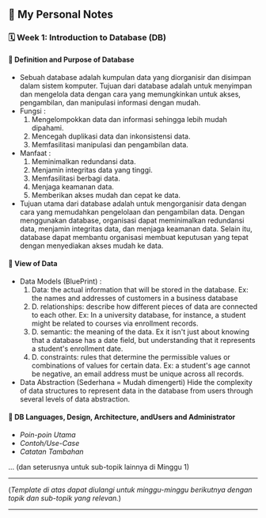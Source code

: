 ## 📘 My Personal Notes

### 🗓️ Week 1: Introduction to Database (DB)

#### 📍 Definition and Purpose of Database
- Sebuah database adalah kumpulan data yang diorganisir dan disimpan dalam sistem komputer. Tujuan dari database adalah untuk menyimpan dan mengelola data dengan cara yang memungkinkan untuk akses, pengambilan, dan manipulasi informasi dengan mudah.
- Fungsi :
    1. Mengelompokkan data dan informasi sehingga lebih mudah dipahami.
    2. Mencegah duplikasi data dan inkonsistensi data.
    3. Memfasilitasi manipulasi dan pengambilan data.
- Manfaat :
    1. Meminimalkan redundansi data.
    2. Menjamin integritas data yang tinggi.
    3. Memfasilitasi berbagi data.
    4. Menjaga keamanan data.
    5. Memberikan akses mudah dan cepat ke data.
- Tujuan utama dari database adalah untuk mengorganisir data dengan cara yang memudahkan pengelolaan dan pengambilan data. Dengan menggunakan database, organisasi dapat meminimalkan redundansi data, menjamin integritas data, dan menjaga keamanan data. Selain itu, database dapat membantu organisasi membuat keputusan yang tepat dengan menyediakan akses mudah ke data.

#### 📍 View of Data
- Data Models (BluePrint) :
  1. Data: the actual information that will be stored in the database. Ex: the names and addresses of customers in a business database
  2. D. relationships: describe how different pieces of data are connected to each other. Ex: In a university database, for instance, a student might be related to courses via enrollment      records.
  3. D. semantic: the meaning of the data. Ex it isn't just about knowing that a database has a date field, but understanding that it represents a student's enrollment date.
  4. D. constraints: rules that determine the permissible values or combinations of values for certain data. Ex: a student's age cannot be negative,  an email address must be unique           across all records.
- Data Abstraction (Sederhana = Mudah dimengerti)
   Hide the complexity of data structures to represent data in the database from users through several levels of data abstraction.

#### 📍 DB Languages, Design, Architecture, andUsers and Administrator
- _Poin-poin Utama_
- _Contoh/Use-Case_
- _Catatan Tambahan_

... (dan seterusnya untuk sub-topik lainnya di Minggu 1)

---

(_Template di atas dapat diulangi untuk minggu-minggu berikutnya dengan topik dan sub-topik yang relevan._)

---
